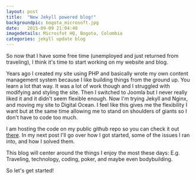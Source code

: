 ```yaml
---
layout: post
title:  "New Jekyll powered blog!"
backgroundpic: bogota_microsoft.jpg
date:   2015-09-09 21:04:40
imagedetails: Microsfot HQ, Bogota, Colombia
categories: jekyll update blog
---
```


So now that I have some free time (unemployed and just returned from traveling), I think it's time to start working on my website and blog.

Years ago I created my site using PHP and basically wrote my own content management system because I like building things from the ground up.  You learn a lot that way.  It was a lot of work though and I struggled with modifying and styling the site.  Then I switched to Joomla but I never really liked it and it didn't seem flexible enough.  Now I'm trying Jekyll and Nginx, and moving my site to Digital Ocean.  I feel like this gives me the flexibility I want but at the same time allowing me to stand on shoulders of giants so I don't have to code too much.

I am hosting the code on my public github repo so you can check it out [there][blog-code].  In my next post I'll go over how I got started, some of the issues I ran into, and how I solved them.

This blog will center around the things I enjoy the most these days:  E.g. Traveling, technology, coding, poker, and maybe even bodybuilding.  

So let's get started!

[blog-code]:   https://github.com/rdanielmurphy/personal-jekyll-blog
